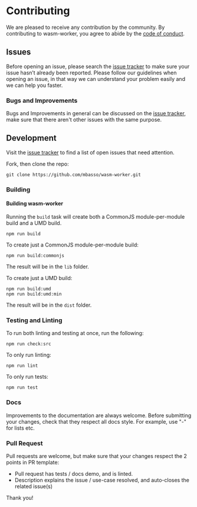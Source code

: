 # Contributing

We are pleased to receive any contribution by the community. By contributing to wasm-worker, you agree to abide by the [code of conduct](https://github.com/mbasso/wasm-worker/blob/master/CODE_OF_CONDUCT.md).

## Issues

Before opening an issue, please search the [issue tracker](https://github.com/mbasso/wasm-worker/issues) to make sure your issue hasn’t already been reported.
Please follow our guidelines when opening an issue, in that way we can understand your problem easily and we can help you faster.

### Bugs and Improvements

Bugs and Improvements in general can be discussed on the [issue tracker](https://github.com/mbasso/wasm-worker/issues), make sure that there aren't other issues with the same purpose.

## Development

Visit the [issue tracker](https://github.com/mbasso/wasm-worker/issues) to find a list of open issues that need attention.

Fork, then clone the repo:

```
git clone https://github.com/mbasso/wasm-worker.git
```

### Building

#### Building wasm-worker

Running the `build` task will create both a CommonJS module-per-module build and a UMD build.
```
npm run build
```

To create just a CommonJS module-per-module build:

```
npm run build:commonjs
```

The result will be in the `lib` folder.

To create just a UMD build:
```
npm run build:umd
npm run build:umd:min
```

The result will be in the `dist` folder.

### Testing and Linting

To run both linting and testing at once, run the following:

```
npm run check:src
```

To only run linting:

```
npm run lint
```

To only run tests:

```
npm run test
```

### Docs

Improvements to the documentation are always welcome. Before submitting your changes, check that they respect all docs style.
For example, use "-" for lists etc.

### Pull Request

Pull requests are welcome, but make sure that your changes respect the 2 points in PR template:

- Pull request has tests / docs demo, and is linted.
- Description explains the issue / use-case resolved, and auto-closes the related issue(s)

Thank you!
